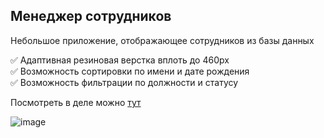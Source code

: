 ## Менеджер сотрудников
Небольшое приложение, отображающее сотрудников из базы данных

&#9989; Адаптивная резиновая верстка вплоть до 460px\
&#9989; Возможность сортировки по имени и дате рождения\
&#9989; Возможность фильтрации по должности и статусу

Посмотреть в деле можно [тут](https://employees-manager-project.vercel.app)

![image](https://github.com/user-attachments/assets/d44467b6-971f-40d3-a07f-02b21c39ea8b)

